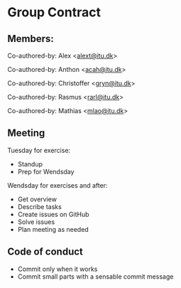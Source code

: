 # Group Contract
## Members:
Co-authored-by: Alex \<alext@itu.dk> 

Co-authored-by: Anthon \<acah@itu.dk> 

Co-authored-by: Christoffer \<gryn@itu.dk> 

Co-authored-by: Rasmus \<rarl@itu.dk> 

Co-authored-by: Mathias \<mlao@itu.dk> 


## Meeting
Tuesday for exercise:
- Standup
- Prep for Wendsday

Wendsday for exercises and after:
- Get overview
- Describe tasks
- Create issues on GitHub
- Solve issues
- Plan meeting as needed

## Code of conduct
- Commit only when it works
- Commit small parts with a sensable commit message
